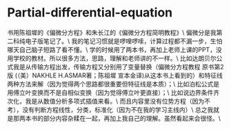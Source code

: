 # Partial-differential-equation
书用陈祖墀的《偏微分方程》和朱长江的《偏微分方程简明教程》\\
偏微分是我第二科纯电子版笔记了。\\
我的笔记习惯就是啰哩啰嗦，计算过程都不漏一步，生怕哪天自己脑子短路了看不懂。\\
学的时候用了两本书，再加上老师上课的PPT，没用学校的教材。所以很多方法，思路，理解和老师讲的不一样。\\
比如达朗贝尔公式我是从传输方程出发，传输方程又分别用了变量替换（偏微分方程教程 原书第2版 (（美）NAKHLE H.ASMAR著；陈祖墀 宣本金译)从这本书上看到的）和特征线两种方法来解（因为觉得两个思路都很重要但特征线是本质）；\\
比如泊松公式是用傅立叶变换而不是自相似变换（因为觉得傅立叶更直接）；\\
比如说边界条件齐次化，我是从数值分析多项式插值来看。\\
而且内容里没有位势方程（因为不考），没有判断方程线性，分类，标准化（因为不在我的学习主线内）\\
总之我就是那两本书的部分内容杂糅在一起，再加上我自己的理解。虽然看起来会很怪。\\
